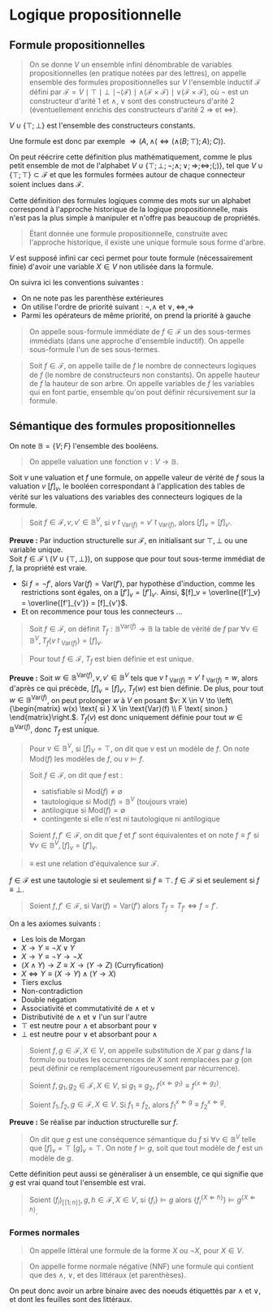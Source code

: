 # Logique propositionnelle
## Formule propositionnelles
> On se donne $V$ un ensemble infini dénombrable de variables propositionnelles
> (en pratique notées par des lettres), on appelle ensemble des formules propositionnelles
> sur $V$ l'ensemble inductif $\mathcal{F}$ défini par $\mathcal{F} = V \mid \top \mid \bot$
> $\mid \neg (\mathcal{F}) \mid \land(\mathcal{F} \times \mathcal{F}) \mid \lor(\mathcal{F} \times \mathcal{F})$,
> où $\neg$ est un constructeur d'arité $1$ et $\land$, $\lor$ sont des
> constructeurs d'arité $2$ (éventuellement enrichis des constructeurs d'arité $2$
> $\Rightarrow$ et $\Leftrightarrow$).

$V \cup \{\top; \bot\}$ est l'ensemble des constructeurs constants.

Une formule est donc par exemple $\Rightarrow(A, \land(\Leftrightarrow(\land(B;\top);A);C))$.

On peut réécrire cette définition plus mathématiquement, comme le plus petit
ensemble de mot de l'alphabet $V \cup \{\top;\bot;\neg;\land;\lor;\Rightarrow;\Leftrightarrow;(;)\}$,
tel que $V \cup \{\top;\top\} \subset \mathcal{F}$ et que les formules formées
autour de chaque connecteur soient inclues dans $\mathcal{F}$.

Cette définition des formules logiques comme des mots sur un alphabet correspond
à l'approche historique de la logique propositionnelle, mais n'est pas la plus
simple à manipuler et n'offre pas beaucoup de propriétés.

> Étant donnée une formule propositionnelle, construite avec l'approche
> historique, il existe une unique formule sous forme d'arbre.

$V$ est supposé infini car ceci permet pour toute formule (nécessairement finie)
d'avoir une variable $X \in V$ non utilisée dans la formule.

On suivra ici les conventions suivantes :
- On ne note pas les parenthèse extérieures
- On utilise l'ordre de priorité suivant : $\neg, \land \text{ et } \lor, \Leftrightarrow, \Rightarrow$
- Parmi les opérateurs de même priorité, on prend la priorité à gauche

> On appelle sous-formule immédiate de $f \in \mathcal{F}$ un des sous-termes
> immédiats (dans une approche d'ensemble inductif). On appelle sous-formule l'un
> de ses sous-termes.

> Soit $f \in \mathcal{F}$, on appelle taille de $f$ le nombre de connecteurs
> logiques de $f$ (le nombre de constructeurs non constants). On appelle hauteur
> de $f$ la hauteur de son arbre. On appelle variables de $f$ les variables qui en
> font partie, ensemble qu'on pout définir récursivement sur la formule.

## Sémantique des formules propositionnelles
On note $\mathbb{B} = \{V;F\}$ l'ensemble des booléens.

> On appelle valuation une fonction $v: V \to \mathbb{B}$.

Soit $v$ une valuation et $f$ une formule, on appelle valeur de vérité de $f$
sous la valuation $v$ $[f]_v$, le booléen correspondant à l'application des
tables de vérité sur les valuations des variables des connecteurs logiques de la
formule.

> Soit $f \in \mathcal{F}, v, v' \in \mathbb{B}^{V}$,
> si $v\restriction_{\text{Var}(f)} = v'\restriction_{\text{Var}(f)}$, alors
> $[f]_v = [f]_{v'}$.

__Preuve :__ Par induction structurelle sur $\mathcal{F}$, en initialisant sur
$\top, \bot$ ou une variable unique.\
Soit $f \in \mathcal{F} \setminus (V \cup \{\top,\bot\})$, on suppose que pour
tout sous-terme immédiat de $f$, la propriété est vraie.
- Si $f = \neg f'$, alors $\text{Var}(f) = \text{Var}(f')$,
  par hypothèse d'induction, comme les restrictions sont égales, on a
  $[f']_v = [f']_{v'}$. Ainsi,
  $[f]_v = \overline{[f']_v} = \overline{[f']_{v'}} = [f]_{v'}$.
- Et on recommence pour tous les connecteurs ...

> Soit $f \in \mathcal{F}$, on définit $T_f: \mathbb{B}^{\text{Var}(f)} \to \mathbb{B}$ la table de vérité de $f$ par
> $\forall v \in \mathbb{B}^{V}, T_f(v\restriction_{\text{Var}(f)}) = [f]_v$.

> Pour tout $f \in \mathcal{F}$, $T_f$ est bien définie et est unique.

__Preuve :__ Soit $w \in \mathbb{B}^{\text{Var}(f)}, v, v' \in \mathbb{B}^{V}$
tels que $v\restriction_{\text{Var}(f)} = v'\restriction_{\text{Var}(f)} = w$,
alors d'après ce qui précède, $[f]_v = [f]_{v'}$, $T_f(w)$ est bien définie. De
plus, pour tout $w \in \mathbb{B}^{\text{Var}(f)}$, on peut prolonger $w$ à $V$
en posant $v: X \in V \to \left\{\begin{matrix} w(x) \text{ si } X \in \text{Var}(f) \\ F \text{ sinon.} \end{matrix}\right.$.
$T_f(v)$ est donc uniquement définie pour tout $w \in \mathbb{B}^{\text{Var}(f)}$, donc $T_f$ est unique.

> Pour $v \in \mathbb{B}^{V}$, si $[f]_V = \top$, on dit que $v$ est un modèle de
> $f$. On note $\text{Mod}(f)$ les modèles de $f$, ou $v \models f$.

> Soit $f \in \mathcal{F}$, on dit que $f$ est :
> - satisfiable si $\text{Mod}(f) \neq \emptyset$
> - tautologique si $\text{Mod}(f) = \mathbb{B}^{V}$ (toujours vraie)
> - antilogique si $\text{Mod}(f) = \emptyset$
> - contingente si elle n'est ni tautologique ni antilogique

> Soient $f,f' \in \mathcal{F}$, on dit que $f$ et $f'$ sont équivalentes et on
> note $f \equiv f'$ si $\forall v \in \mathbb{B}^{V}, [f]_v = [f']_v$.

> $\equiv$ est une relation d'équivalence sur $\mathcal{F}$.

$f \in \mathcal{F}$ est une tautologie si et seulement si $f \equiv \top$.
$f \in \mathcal{F}$ si et seulement si $f \equiv \bot$.

> Soient $f,f' \in \mathcal{F}$, si $\text{Var}(f) = \text{Var}(f')$
> alors $T_f = T_{f'} \Leftrightarrow f = f'$.

On a les axiomes suivants :
- Les lois de Morgan
- $X \to Y \equiv \neg X \lor Y$
- $X \to Y \equiv \neg Y \to \neg X$
- $(X \land Y) \to Z \equiv X \to (Y \to Z)$ (Curryfication)
- $X \Leftrightarrow Y \equiv (X \to Y) \land (Y \to X)$
- Tiers exclus
- Non-contradiction
- Double négation
- Associativité et commutativité de $\land$ et $\lor$
- Distributivité de $\land$ et $\lor$ l'un sur l'autre
- $\top$ est neutre pour $\land$ et absorbant pour $\lor$
- $\bot$ est neutre pour $\lor$ et absorbant pour $\land$

> Soient $f,g \in \mathcal{F}, X \in V$, on appelle substitution de $X$ par $g$
> dans $f$ la formule ou toutes les occurrences de $X$ sont remplacées par $g$
> (on peut définir ce remplacement rigoureusement par récurrence).

> Soient $f,g_1,g_2 \in \mathcal{F},X \in V$, si $g_1 \equiv g_2$, $f^{\{x \Leftarrow g_1\}} \equiv f^{\{x \Leftarrow g_2\}}$.

> Soient $f_1,f_2,g \in \mathcal{F},X \in V$. Si $f_1 \equiv f_2$, alors $f_1^{x \Leftarrow g} \equiv f_2^{x \Leftarrow g}$.

__Preuve :__ Se réalise par induction structurelle sur $f$.

> On dit que $g$ est une conséquence sémantique du $f$ si $\forall v \in \mathbb{B}^{V}$ telle que $[f]_v = \top$
> $[g]_v = \top$. On note $f \models g$, soit que tout modèle de $f$ est un modèle
> de $g$.

Cette définition peut aussi se généraliser à un ensemble, ce qui signifie que $g$ est vrai quand
tout l'ensemble est vrai.

> Soient $(f_i)_{[\![1;n]\!]}, g, h \in \mathcal{F}, X \in V$,
> si $\{f_i\} \models g$ alors $\{f_i^{\{X \Leftarrow h\}}\} \models g^{\{X \Leftarrow h\}}$.

### Formes normales
> On appelle littéral une formule de la forme $X$ ou $\neg X$, pour $X \in V$.

> On appelle forme normale négative (NNF) une formule qui contient que des
> $\land$, $\lor$, et des littéraux (et parenthèses).

On peut donc avoir un arbre binaire avec des noeuds étiquettés par $\land$
et $\lor$, et dont les feuilles sont des littéraux.
